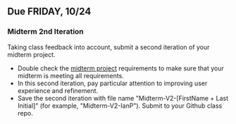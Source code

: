 ## Due FRIDAY, 10/24
  
### **Midterm 2nd Iteration**    
Taking class feedback into account, submit a second iteration of your midterm project. 
- Double check the [midterm project](https://github.com/entertainmenttechnology/Pokorny-MTEC1201_D10-Fall2025/blob/main/assignments/MIDTERM.md) requirements to make sure that your midterm is meeting all requirements. 
- In this second iteration, pay particular attention to improving user experience and refinement. 
- Save the second iteration with file name "Midterm-V2-[FirstName + Last Initial]" (for example, "Midterm-V2-IanP"). Submit to your Github class repo.
